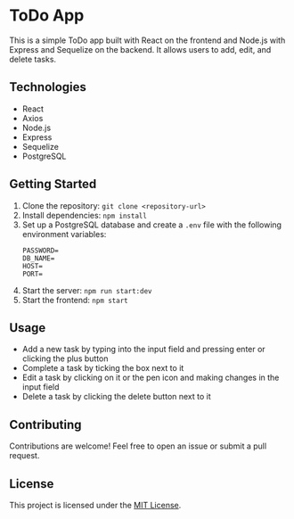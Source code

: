 # ToDo App

This is a simple ToDo app built with React on the frontend and Node.js with Express and Sequelize on the backend. It allows users to add, edit, and delete tasks.

## Technologies

- React
- Axios
- Node.js
- Express
- Sequelize
- PostgreSQL

## Getting Started

1. Clone the repository: `git clone <repository-url>`
2. Install dependencies: `npm install`
3. Set up a PostgreSQL database and create a `.env` file with the following environment variables:
   ```USER=
   PASSWORD=
   DB_NAME=
   HOST=
   PORT=
   ```
4. Start the server: `npm run start:dev`
5. Start the frontend: `npm start`

## Usage

- Add a new task by typing into the input field and pressing enter or clicking the plus button
- Complete a task by ticking the box next to it
- Edit a task by clicking on it or the pen icon and making changes in the input field
- Delete a task by clicking the delete button next to it

## Contributing

Contributions are welcome! Feel free to open an issue or submit a pull request.

## License

This project is licensed under the [MIT License](https://opensource.org/licenses/MIT).
